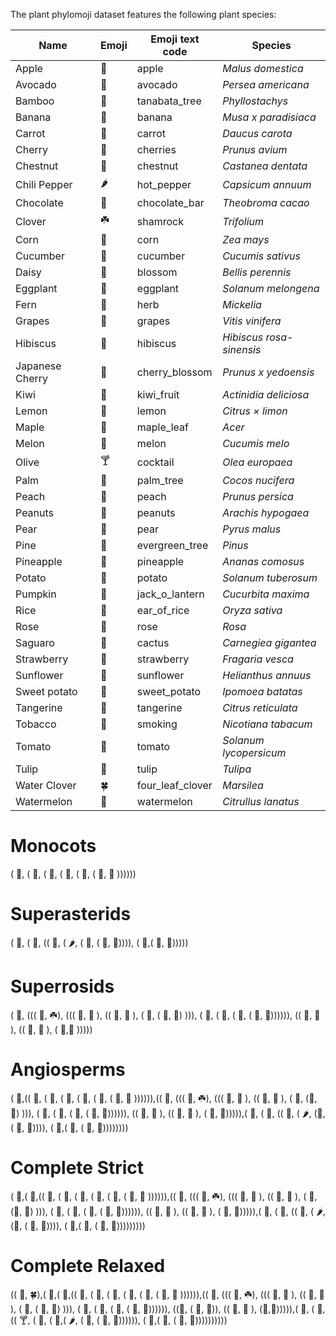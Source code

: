 The plant phylomoji dataset features the following plant species: 

| Name            | Emoji | Emoji text code  | Species                  |
|-----------------|-------|------------------|--------------------------|
| Apple           | 🍎     | apple            | *Malus domestica*        |
| Avocado         | 🥑     | avocado          | *Persea americana*       |
| Bamboo          | 🎋     | tanabata_tree    | *Phyllostachys*          |
| Banana          | 🍌     | banana           | *Musa x paradisiaca*     |
| Carrot          | 🥕     | carrot           | *Daucus carota*          |
| Cherry          | 🍒     | cherries         | *Prunus avium*           |
| Chestnut        | 🌰     | chestnut         | *Castanea dentata*       |
| Chili Pepper    | 🌶️     | hot_pepper       | *Capsicum annuum*        |
| Chocolate       | 🍫     | chocolate_bar    | *Theobroma cacao*        |
| Clover          | ☘️     | shamrock         | *Trifolium*              |
| Corn            | 🌽     | corn             | *Zea mays*               |
| Cucumber        | 🥒     | cucumber         | *Cucumis sativus*        |
| Daisy           | 🌼     | blossom          | *Bellis perennis*        |
| Eggplant        | 🍆     | eggplant         | *Solanum melongena*      |
| Fern            | 🌿     | herb             | *Mickelia*               |
| Grapes          | 🍇     | grapes           | *Vitis vinifera*         |
| Hibiscus        | 🌺     | hibiscus         | *Hibiscus rosa-sinensis* |
| Japanese Cherry | 🌸     | cherry_blossom   | *Prunus x yedoensis*     |
| Kiwi            | 🥝     | kiwi_fruit       | *Actinidia deliciosa*    |
| Lemon           | 🍋     | lemon            | *Citrus × limon*         |
| Maple           | 🍁     | maple_leaf       | *Acer*                   |
| Melon           | 🍈     | melon            | *Cucumis melo*           |
| Olive           | 🍸️     | cocktail         | *Olea europaea*          |
| Palm            | 🌴     | palm_tree        | *Cocos nucifera*         |
| Peach           | 🍑     | peach            | *Prunus persica*         |
| Peanuts         | 🥜     | peanuts          | *Arachis hypogaea*       |
| Pear            | 🍐     | pear             | *Pyrus malus*            |
| Pine            | 🌲     | evergreen_tree   | *Pinus*                  |
| Pineapple       | 🍍     | pineapple        | *Ananas comosus*         |
| Potato          | 🥔     | potato           | *Solanum tuberosum*      |
| Pumpkin         | 🎃     | jack_o_lantern   | *Cucurbita maxima*       |
| Rice            | 🌾     | ear_of_rice      | *Oryza sativa*           |
| Rose            | 🌹     | rose             | *Rosa*                   |
| Saguaro         | 🌵     | cactus           | *Carnegiea gigantea*     |
| Strawberry      | 🍓     | strawberry       | *Fragaria vesca*         |
| Sunflower       | 🌻     | sunflower        | *Helianthus annuus*      |
| Sweet potato    | 🍠     | sweet_potato     | *Ipomoea batatas*        |
| Tangerine       | 🍊     | tangerine        | *Citrus reticulata*      |
| Tobacco         | 🚬     | smoking          | *Nicotiana tabacum*      |
| Tomato          | 🍅     | tomato           | *Solanum lycopersicum*   |
| Tulip           | 🌷     | tulip            | *Tulipa*                 |
| Water Clover    | 🍀     | four_leaf_clover | *Marsilea*               |
| Watermelon      | 🍉     | watermelon       | *Citrullus lanatus*      |

# Monocots

( 🌷, ( 🌴, ( 🍌, ( 🍍, ( 🌽, ( 🎋, 🌾 )))))) 

# Superasterids

( 🌵, ( 🥝, (( 🍠, ( 🌶️, ( 🍆, ( 🥔, 🍅)))), ( 🥕,( 🌻, 🌼))))) 

# Superrosids

( 🍇, ((( 🥜, ☘️), ((( 🌹, 🍓 ), (( 🍎, 🍐 ), ( 🍑, ( 🌸, 🍒) ))), ( 🌰, ( 🎃, ( 🍉, ( 🥒, 🍈)))))), (( 🌺, 🥦 ), (( 🍊, 🍋 ), ( 🍁,🥭 )))))

# Angiosperms

( 🥑,(( 🌷, ( 🌴, ( 🍌, ( 🍍, ( 🌽, ( 🎋, 🌾 )))))),(( 🍇, ((( 🥜, ☘️), ((( 🌹, 🍓 ), (( 🍎, 🍐 ), ( 🍑, (🌸, 🍒) ))), ( 🌰, ( 🎃, ( 🍉, ( 🥒, 🍈)))))), (( 🌺, 🥦 ), (( 🍊, 🍋 ), ( 🍁, 🥭))))),( 🌵, ( 🥝, (( 🍠, ( 🌶️, (🍆, ( 🥔, 🍅)))), ( 🥕,( 🥬, ( 🌻, 🌼)))))))) 

# Complete Strict

( 🌲,( 🥑,(( 🌷, ( 🌴, ( 🍌, ( 🍍, ( 🌽, ( 🎋, 🌾 )))))),(( 🍇, ((( 🥜, ☘️), ((( 🌹, 🍓 ), (( 🍎, 🍐 ), ( 🍑, (🌸, 🍒) ))), ( 🌰, ( 🎃, ( 🍉, ( 🥒, 🍈)))))), (( 🌺, 🥦 ), (( 🍊, 🍋 ), ( 🍁, 🥭))))),( 🌵, ( 🥝, (( 🍠, ( 🌶️, (🍆, ( 🥔, 🍅)))), ( 🥕,( 🥬, ( 🌻, 🌼)))))))))

# Complete Relaxed

(( 🌿, 🍀),( 🌲,( 🥑,(( 🌷, ( 🌴, ( 🍌, ( 🍍, ( 🌽, ( 🎋, 🌾 )))))),(( 🍇, ((( 🥜, ☘️), ((( 🌹, 🍓 ), (( 🍎, 🍐 ), ( 🍑, ( 🌸, 🍒) ))), ( 🌰, ( 🎃, ( 🍉, ( 🥒, 🍈)))))), ((🥦, ( 🌺, 🍫)), (( 🍊, 🍋 ), (🍁,🥭))))),( 🌵, ( 🥝,(( 🍸️, ( 🍠, ( 🚬,( 🌶️, ( 🍆, ( 🥔, 🍅)))))), ( 🥕,( 🥬, ( 🌻, 🌼))))))))))

